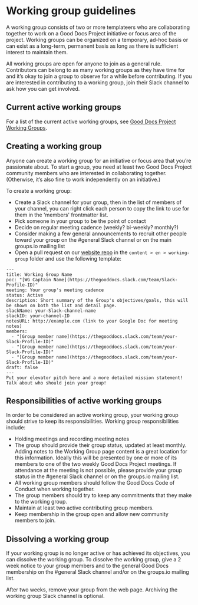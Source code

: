 # Working group guidelines

A working group consists of two or more templateers who are collaborating together to work on a Good Docs Project initiative or focus area of the project.
Working groups can be organized on a temporary, ad-hoc basis or can exist as a long-term, permanent basis as long as there is sufficient interest to maintain them.

All working groups are open for anyone to join as a general rule.
Contributors can belong to as many working groups as they have time for and it’s okay to join a group to observe for a while before contributing.
If you are interested in contributing to a working group, join their Slack channel to ask how you can get involved.

## Current active working groups

For a list of the current active working groups, see [Good Docs Project Working Groups](https://thegooddocsproject.dev/working-group/).

## Creating a working group
Anyone can create a working group for an initiative or focus area that you’re passionate about.
To start a group, you need at least two Good Docs Project community members who are interested in collaborating together.
(Otherwise, it’s also fine to work independently on an initiative.)

To create a working group:

- Create a Slack channel for your group, then in the list of members of your channel, you can right click each person to copy the link to use for them in the 'members' frontmatter list.
- Pick someone in your group to be the point of contact
- Decide on regular meeting cadence (weekly? bi-weekly? monthly?)
- Consider making a few general announcements to recruit other people toward your group on the #general Slack channel or on the main groups.io mailing list
- Open a pull request on our [website repo](https://github.com/thegooddocsproject/website-hugo) in the `content > en > working-group` folder and use the following template:

```
---
title: Working Group Name
poc: "[WG Captain Name](https://thegooddocs.slack.com/team/Slack-Profile-ID)"
meeting: Your group's meeting cadence
status: Active
description: Short summary of the Group's objectives/goals, this will be shown on both the list and detail page.
slackName: your-Slack-channel-name
slackID: your-channel-ID
notesURL: http://example.com (link to your Google Doc for meeting notes)
members:
  - "[Group member name](https://thegooddocs.slack.com/team/your-Slack-Profile-ID)"
  - "[Group member name](https://thegooddocs.slack.com/team/your-Slack-Profile-ID)"
  - "[Group member name](https://thegooddocs.slack.com/team/your-Slack-Profile-ID)"
draft: false
---
Put your elevator pitch here and a more detailed mission statement!
Talk about who should join your group!
```


## Responsibilities of active working groups
In order to be considered an active working group, your working group should strive to keep its responsibilities. Working group responsibilities include:

- Holding meetings and recording meeting notes
- The group should provide their group status, updated at least monthly. Adding notes to the Working Group page content is a great location for this information.
  Ideally this will be presented by one or more of its members to one of the two weekly Good Docs Project meetings.
  If attendance at the meeting is not possible, please provide your group status in the #general Slack channel or on the groups.io mailing list.
- All working group members should follow the Good Docs Code of Conduct when working together.
- The group members should try to keep any commitments that they make to the working group.
- Maintain at least two active contributing group members.
- Keep membership in the group open and allow new community members to join.

## Dissolving a working group

If your working group is no longer active or has achieved its objectives, you can dissolve the working group.
To dissolve the working group, give a 2 week notice to your group members and to the general Good Docs membership on the #general Slack channel and/or on the groups.io mailing list.

After two weeks, remove your group from the web page.
Archiving the working group Slack channel is optional.
